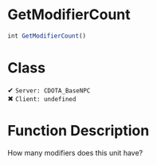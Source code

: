 # GetModifierCount
```js
int GetModifierCount()
```
# Class
✔ `Server: CDOTA_BaseNPC`  
✖ `Client: undefined`  

# Function Description
How many modifiers does this unit have?
